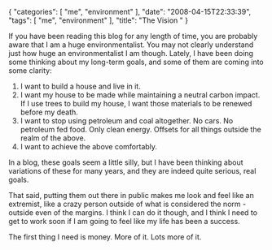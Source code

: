 {
    "categories": [
        "me", 
        "environment"
    ], 
    "date": "2008-04-15T22:33:39", 
    "tags": [
        "me", 
        "environment"
    ], 
    "title": "The Vision "
}

If you have been reading this blog for any length of time, you are probably aware that I am a huge environmentalist. You may not clearly understand just how huge an environmentalist I am though. Lately, I have been doing some thinking about my long-term goals, and some of them are coming into some clarity:
<ol><li>I want to build a house and live in it.</li>
<li>I want my house to be made while maintaining a neutral carbon impact. If I use trees to build my house, I want those materials to be renewed before my death.</li>
<li>I want to stop using petroleum and coal altogether. No cars. No petroleum fed food. Only clean energy. Offsets for all things outside the realm of the above.</li>
<li>I want to achieve the above comfortably.</li></ol>

In a blog, these goals seem a little silly, but I have been thinking about variations of these for many years, and they are indeed quite serious, real goals. 

That said, putting them out there in public makes me look and feel like an extremist, like a crazy person outside of what is considered the norm - outside even of the margins. I think I can do it though, and I think I need to get to work soon if I am going to feel like my life has been a success.

The first thing I need is money. More of it. Lots more of it.<!--break-->
